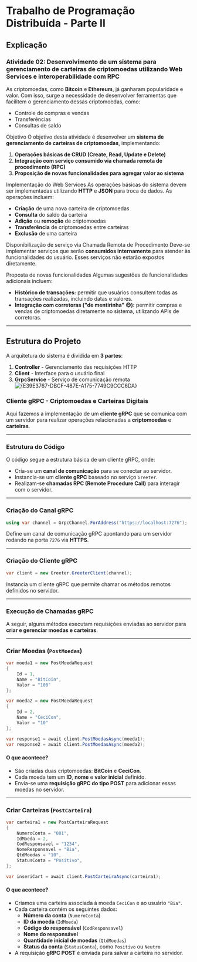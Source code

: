 # Trabalho de Programação Distribuída - Parte II

## Explicação

### Atividade 02: Desenvolvimento de um sistema para gerenciamento de carteiras de criptomoedas utilizando Web Services e interoperabilidade com RPC

As criptomoedas, como **Bitcoin** e **Ethereum**, já ganharam popularidade e valor. Com isso, surge a necessidade de desenvolver ferramentas que facilitem o gerenciamento dessas criptomoedas, como:

- Controle de compras e vendas
- Transferências
- Consultas de saldo

Objetivo
O objetivo desta atividade é desenvolver um **sistema de gerenciamento de carteiras de criptomoedas**, implementando:

1. **Operações básicas de CRUD (Create, Read, Update e Delete)**
2. **Integração com serviço consumido via chamada remota de procedimento (RPC)**
3. **Proposição de novas funcionalidades para agregar valor ao sistema**

Implementação do Web Services
As operações básicas do sistema devem ser implementadas utilizando **HTTP** e **JSON** para troca de dados. As operações incluem:

- **Criação** de uma nova carteira de criptomoedas
- **Consulta** do saldo da carteira
- **Adição** ou **remoção** de criptomoedas
- **Transferência** de criptomoedas entre carteiras
- **Exclusão** de uma carteira

Disponibilização de serviço via Chamada Remota de Procedimento
Deve-se implementar serviços que serão **consumidos internamente** para atender às funcionalidades do usuário. Esses serviços não estarão expostos diretamente.

Proposta de novas funcionalidades
Algumas sugestões de funcionalidades adicionais incluem:

- **Histórico de transações:** permitir que usuários consultem todas as transações realizadas, incluindo datas e valores.
- **Integração com corretoras ("de mentirinha" 😊):** permitir compras e vendas de criptomoedas diretamente no sistema, utilizando APIs de corretoras.

---

## Estrutura do Projeto
A arquitetura do sistema é dividida em **3 partes**:

1. **Controller** - Gerenciamento das requisições HTTP
2. **Client** - Interface para o usuário final
3. **GrpcService** - Serviço de comunicação remota
![{E39E3767-DBCF-487E-A175-7749C9CCC6DA}](https://github.com/user-attachments/assets/f7056faf-fc62-4918-9cd2-33c2bf708c1b)


### Cliente gRPC - Criptomoedas e Carteiras Digitais

Aqui fazemos a implementação de um **cliente gRPC** que se comunica com um servidor para realizar operações relacionadas a **criptomoedas** e **carteiras**.

---

### Estrutura do Código

O código segue a estrutura básica de um cliente gRPC, onde:

- Cria-se um **canal de comunicação** para se conectar ao servidor.
- Instancia-se um **cliente gRPC** baseado no serviço `Greeter`.
- Realizam-se **chamadas RPC (Remote Procedure Call)** para interagir com o servidor.

---

### Criação do Canal gRPC

```csharp
using var channel = GrpcChannel.ForAddress("https://localhost:7276");
```
Define um canal de comunicação gRPC apontando para um servidor rodando na porta `7276` via **HTTPS**.

---

### Criação do Cliente gRPC

```csharp
var client = new Greeter.GreeterClient(channel);
```
Instancia um cliente gRPC que permite chamar os métodos remotos definidos no servidor.

---

### Execução de Chamadas gRPC

A seguir, alguns métodos executam requisições enviadas ao servidor para **criar e gerenciar moedas e carteiras**.

---

### Criar Moedas (`PostMoedas`)

```csharp
var moeda1 = new PostMoedaRequest 
{ 
    Id = 1, 
    Name = "BitCoin", 
    Valor = "100" 
}; 

var moeda2 = new PostMoedaRequest 
{ 
    Id = 2, 
    Name = "CeciCon", 
    Valor = "10" 
}; 

var response1 = await client.PostMoedasAsync(moeda1); 
var response2 = await client.PostMoedasAsync(moeda2); 
```

#### O que acontece?

- São criadas duas criptomoedas: **BitCoin** e **CeciCon**.
- Cada moeda tem um **ID**, **nome** e **valor inicial** definido.
- Envia-se uma **requisição gRPC do tipo POST** para adicionar essas moedas no servidor.

---

### Criar Carteiras (`PostCarteira`)

```csharp
var carteira1 = new PostCarteiraRequest 
{ 
    NumeroConta = "001", 
    IdMoeda = 2, 
    CodResponsavel = "1234", 
    NomeResponsavel = "Bia", 
    QtdMoedas = "10", 
    StatusConta = "Positivo", 
}; 

var inseriCart = await client.PostCarteiraAsync(carteira1);
```

#### O que acontece?

- Criamos uma carteira associada à moeda `CeciCon` e ao usuário `"Bia"`.
- Cada carteira contém os seguintes dados:
  - **Número da conta** (`NumeroConta`)
  - **ID da moeda** (`IdMoeda`)
  - **Código do responsável** (`CodResponsavel`)
  - **Nome do responsável**
  - **Quantidade inicial de moedas** (`QtdMoedas`)
  - **Status da conta** (`StatusConta`), como `Positivo` ou `Neutro`
- A requisição **gRPC POST** é enviada para salvar a carteira no servidor.
